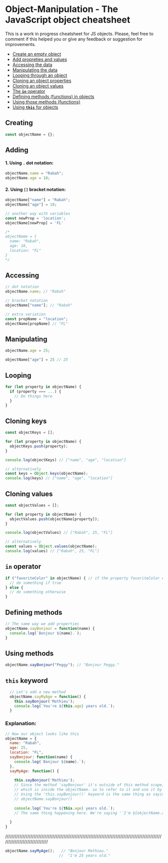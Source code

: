 # Object-Manipulation - The JavaScript object cheatsheet
This is a work in progress cheatsheet for JS objects. Please, feel free to comment if this helped you or give any feedback or suggestion for improvements.

- [Create an empty object](#creating)
- [Add propreties and values](#adding)
- [Accessing the data](#accessing)
- [Manipulating the data](#manipulating)
- [Looping through an object](#looping)
- [Cloning an object properties](#cloning-keys)
- [Cloning an object values](#cloning-values)
- [The **`in`** operator](#in-operator)
- [Defining methods (functions) in objects](#defining-methods)
- [Using those methods (functions)](#using-methods)
- [Using **`this`** for objects](#this-keyword)

## Creating
```javascript
const objectName = {};
```
## Adding
#### 1. Using `.` dot notation:
```javascript
objectName.name = "Rabah";
objectName.age = 18;
```
#### 2. Using `[]` bracket notation:
```javascript
objectName["name"] = "Rabah";
objectName["age"] = 18;

// another way with variables
const newProp = 'location';
objectName[newProp] = 'FL'

/*
objectName = {
  name: "Rabah",
  age: 18,
  location: "FL"
}
*/


```
## Accessing
```javascript
// dot notation
objectName.name; // "Rabah"

// bracket notation
objectName["name"]; // "Rabah"

// extra variation
const propName = "location";
objectName[propName] // "FL"
```
## Manipulating
```javascript
objectName.age = 25;

objectName["age"] = 25 // 25 
```
## Looping
```javascript
for (let property in objectName) {
  if (property === ...) {
    // Do things here
  }
}
```
## Cloning keys
```javascript
const objectKeys = [];

for (let property in objectName) {
  objectKeys.push(property);
}

console.log(objectKeys) // ["name", "age", "location"]

// alternatively
const keys = Object.keys(objectName); 
console.log(keys) // ["name", "age", "location"]
```
## Cloning values
```javascript
const objectValues = [];

for (let property in objectName) {
  objectValues.push(objectName[property]);
}

console.log(objectValues) // ["Rabah", 25, "FL"]

// alternatively
const values = Object.values(objectName);
console.log(values) // ["Rabah", 25, "FL"]
```
## `in` operator
```javascript
if ("favoriteColor" in objectName) { // if the property favoriteColor exists in objectName
  // do something if true
} else {
  // do something otherwise
}
```
## Defining methods
```javascript
// The same way we add properties
objectName.sayBonjour = function(name) {
  console.log(`Bonjour ${name}.`);
}
```
## Using methods
```javascript
objectName.sayBonjour("Peggy"); // "Bonjour Peggy."
```
## `this` keyword
```javascript
  // Let's add a new method
  objectName.sayMyAge = function() {
    this.sayBonjour('Mathieu');
    console.log(`You're ${this.age} years old.`);
  }
```  
### Explanation:
  ```javascript
  // Now our object looks like this
  objectName = {
    name: "Rabah",
    age: 25,
    location: "FL",
    sayBonjour: function(name) {
      console.log(`Bonjour ${name}.`);
    },
    sayMyAge: function() {
    
      this.sayBonjour('Mathieu');
      // Since the method 'sayBonjour' it's outside of this method scope, 
      // which is inside the objectName. so to refer to it and use it by calling it, we have to use the 'this' keyword.
      // Using the 'this.sayBonjour()' keyword is the same thing as saying:
      // objectName.sayBonjour()
       
      console.log(`You're ${this.age} years old.`);
      // The same thing happening here. We're saying '`I'm ${objectName.age} years old.'
      
    }
  }   
  ```
  //////////////////////////////////////////////////////////////////////////////////////////////////////////////////////////////
  ```javascript
  objectName.sayMyAge();   // "Bonjour Mathieu."
                          //  "I'm 25 years old."
  ```
